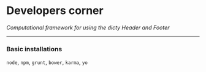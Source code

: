 Developers corner
===================

*Computational framework for using the dicty Header and Footer*

---

### Basic installations
`node`, `npm`, `grunt`, `bower`, `karma`, `yo`